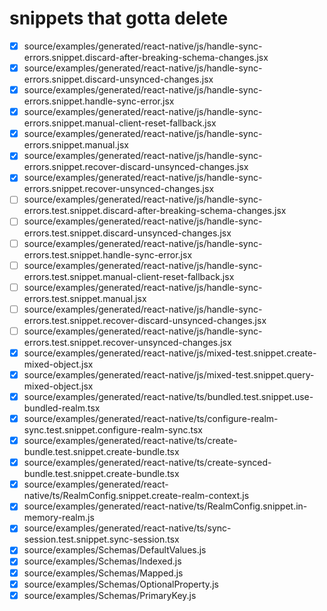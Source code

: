 # snippets that gotta delete

- [x] source/examples/generated/react-native/js/handle-sync-errors.snippet.discard-after-breaking-schema-changes.jsx
- [x] source/examples/generated/react-native/js/handle-sync-errors.snippet.discard-unsynced-changes.jsx
- [x] source/examples/generated/react-native/js/handle-sync-errors.snippet.handle-sync-error.jsx
- [x] source/examples/generated/react-native/js/handle-sync-errors.snippet.manual-client-reset-fallback.jsx
- [x] source/examples/generated/react-native/js/handle-sync-errors.snippet.manual.jsx
- [x] source/examples/generated/react-native/js/handle-sync-errors.snippet.recover-discard-unsynced-changes.jsx
- [x] source/examples/generated/react-native/js/handle-sync-errors.snippet.recover-unsynced-changes.jsx
- [ ] source/examples/generated/react-native/js/handle-sync-errors.test.snippet.discard-after-breaking-schema-changes.jsx
- [ ] source/examples/generated/react-native/js/handle-sync-errors.test.snippet.discard-unsynced-changes.jsx
- [ ] source/examples/generated/react-native/js/handle-sync-errors.test.snippet.handle-sync-error.jsx
- [ ] source/examples/generated/react-native/js/handle-sync-errors.test.snippet.manual-client-reset-fallback.jsx
- [ ] source/examples/generated/react-native/js/handle-sync-errors.test.snippet.manual.jsx
- [ ] source/examples/generated/react-native/js/handle-sync-errors.test.snippet.recover-discard-unsynced-changes.jsx
- [ ] source/examples/generated/react-native/js/handle-sync-errors.test.snippet.recover-unsynced-changes.jsx
- [x] source/examples/generated/react-native/js/mixed-test.snippet.create-mixed-object.jsx
- [x] source/examples/generated/react-native/js/mixed-test.snippet.query-mixed-object.jsx
- [x] source/examples/generated/react-native/ts/bundled.test.snippet.use-bundled-realm.tsx
- [x] source/examples/generated/react-native/ts/configure-realm-sync.test.snippet.configure-realm-sync.tsx
- [x] source/examples/generated/react-native/ts/create-bundle.test.snippet.create-bundle.tsx
- [x] source/examples/generated/react-native/ts/create-synced-bundle.test.snippet.create-bundle.tsx
- [x] source/examples/generated/react-native/ts/RealmConfig.snippet.create-realm-context.js
- [x] source/examples/generated/react-native/ts/RealmConfig.snippet.in-memory-realm.js
- [x] source/examples/generated/react-native/ts/sync-session.test.snippet.sync-session.tsx
- [x] source/examples/Schemas/DefaultValues.js
- [x] source/examples/Schemas/Indexed.js
- [x] source/examples/Schemas/Mapped.js
- [x] source/examples/Schemas/OptionalProperty.js
- [x] source/examples/Schemas/PrimaryKey.js
